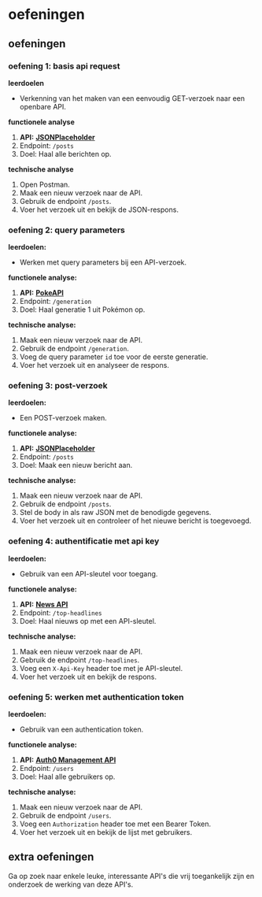 # oefeningen

## oefeningen

### oefening 1: basis api request

**leerdoelen**

* Verkenning van het maken van een eenvoudig GET-verzoek naar een openbare API.

**functionele analyse**

1. **API:** [**JSONPlaceholder**](https://jsonplaceholder.typicode.com/)
2. Endpoint: `/posts`
3. Doel: Haal alle berichten op.

**technische analyse**

1. Open Postman.
2. Maak een nieuw verzoek naar de API.
3. Gebruik de endpoint `/posts`.
4. Voer het verzoek uit en bekijk de JSON-respons.

### oefening 2: query parameters

**leerdoelen:**

* Werken met query parameters bij een API-verzoek.

**functionele analyse:**

1. **API:** [**PokeAPI**](https://pokeapi.co)
2. Endpoint: `/generation`
3. Doel: Haal generatie 1 uit Pokémon op.

**technische analyse:**

1. Maak een nieuw verzoek naar de API.
2. Gebruik de endpoint `/generation`.
3. Voeg de query parameter `id` toe voor de eerste generatie.
4. Voer het verzoek uit en analyseer de respons.

### oefening 3: post-verzoek

**leerdoelen:**

* Een POST-verzoek maken.

**functionele analyse:**

1. **API:** [**JSONPlaceholder**](https://jsonplaceholder.typicode.com/)
2. Endpoint: `/posts`
3. Doel: Maak een nieuw bericht aan.

**technische analyse:**

1. Maak een nieuw verzoek naar de API.
2. Gebruik de endpoint `/posts`.
3. Stel de body in als raw JSON met de benodigde gegevens.
4. Voer het verzoek uit en controleer of het nieuwe bericht is toegevoegd.

### oefening 4: authentificatie met api key

**leerdoelen:**

* Gebruik van een API-sleutel voor toegang.

**functionele analyse:**

1. **API:** [**News API**](https://newsapi.org/)
2. Endpoint: `/top-headlines`
3. Doel: Haal nieuws op met een API-sleutel.

**technische analyse:**

1. Maak een nieuw verzoek naar de API.
2. Gebruik de endpoint `/top-headlines`.
3. Voeg een `X-Api-Key` header toe met je API-sleutel.
4. Voer het verzoek uit en bekijk de respons.

### oefening 5: werken met authentication token

**leerdoelen:**

* Gebruik van een authentication token.

**functionele analyse:**

1. **API:** [**Auth0 Management API**](https://auth0.com/docs/api/management/v2)
2. Endpoint: `/users`
3. Doel: Haal alle gebruikers op.

**technische analyse:**

1. Maak een nieuw verzoek naar de API.
2. Gebruik de endpoint `/users`.
3. Voeg een `Authorization` header toe met een Bearer Token.
4. Voer het verzoek uit en bekijk de lijst met gebruikers.

## extra oefeningen

Ga op zoek naar enkele leuke, interessante API's die vrij toegankelijk zijn en onderzoek de werking van deze API's.
